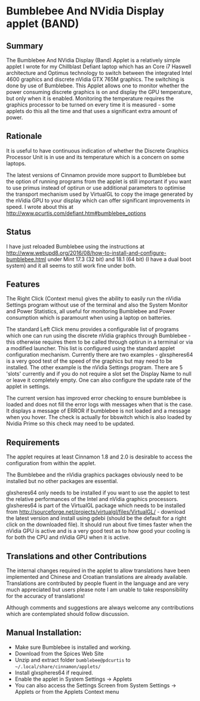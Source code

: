 # Bumblebee And NVidia Display applet (BAND)

## Summary

The Bumblebee And NVidia Display (Band) Applet is a relatively simple applet I wrote for my Chillblast Defiant laptop which has an Core i7 Haswell architecture and Optimus technology to switch between the integrated Intel 4600 graphics and discrete nVidia GTX 765M graphics. The switching is done by use of Bumblebee. This Applet allows one to monitor whether the power consuming discrete graphics is on and display the GPU temperature, but only when it is enabled. Monitoring the temperature requires the graphics processor to be turned on every time it is measured - some applets do this all the time and that uses a significant extra amount of power.

## Rationale

It is useful to have continuous indication of whether the Discrete Graphics Processor Unit is in use and its temperature which is a concern on some laptops.

The latest versions of Cinnamon provide more support to Bumblebee but the option of running programs from the applet is still important if you want to use primus instead of optirun or use additional parameters to optimise the transport mechanism used by VirtualGL to copy the image generated by the nVidia GPU to your display which can offer significant improvements in speed. I wrote about this at http://www.pcurtis.com/defiant.htm#bumblebee_options

## Status

I have just reloaded Bumblebee using the instructions at http://www.webupd8.org/2016/08/how-to-install-and-configure-bumblebee.html under Mint 17.3 (32 bit) and 18.1 (64 bit) (I have a dual boot system) and it all seems to still work fine under both.
 
## Features

The Right Click (Context menu) gives the ability to easily run the nVidia Settings program without use of the terminal and also the System Monitor and Power Statistics, all useful for monitoring Bumblebee and Power consumption which is paramount when using a laptop on batteries.

The standard Left Click menu provides a configurable list of programs which one can run using the discrete nVidia graphics through Bumblebee - this otherwise requires them to be called through optirun in a terminal or via a modified launcher. This list is configured using the standard applet configuration mechanism.  Currently there are two examples - glxspheres64 is a very good test of the speed of the graphics but may need to be installed. The other example is the nVidia Settings program. There are 5 'slots' currently and if you do not require a slot set the Display Name to null or leave it completely empty. One can also configure the update rate of the applet in settings.

The current version has improved error checking to ensure bumblebee is loaded and does not fill the error logs with messages when that is the case. It displays a message of ERROR if bumblebee is not loaded and a message when you hover. The check is actually for bbswitch which is also loaded by Nvidia Prime so this check may need to be updated.

## Requirements

The applet requires at least Cinnamon 1.8 and 2.0 is desirable to access the configuration from within the applet. 

The Bumblebee and the nVidia graphics packages obviously need to be installed but no other packages are essential.

glxsheres64 only needs to be installed if you want to use the applet to test the relative performances of the Intel and nVidia graphics processors. glxsheres64 is part of the VirtualGL package which needs to be installed from  http://sourceforge.net/projects/virtualgl/files/VirtualGL/ - download the latest version and install using gdebi (should be the default for a right click on the downloaded file). It should run about five times faster when the nVidia GPU is active and is a very good test as to how good your cooling is for both the CPU and nVidia GPU when it is active.

## Translations and other Contributions

The internal changes required in the applet to allow translations have been implemented and Chinese and Croatian translations are already available. Translations are contributed by people fluent in the language and are very much appreciated but users please note I am unable to take responsibility for the accuracy of translations!

Although comments and suggestions are always welcome any contributions which are contemplated should follow discussion. 

## Manual Installation:

   * Make sure Bumblebee is installed and working.
   * Download from the Spices Web Site
   * Unzip and extract folder ```bumblebee@pdcurtis``` to ```~/.local/share/cinnamon/applets/```
   * Install glxspheres64 if required.
   * Enable the applet in System Settings -> Applets
   * You can also access the Settings Screen from System Settings -> Applets or from the Applets Context menu
